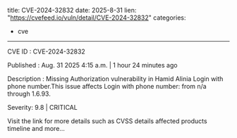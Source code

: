  
title: CVE-2024-32832
date: 2025-8-31
lien: "https://cvefeed.io/vuln/detail/CVE-2024-32832"
categories:
  - cve
---

CVE ID : CVE-2024-32832

Published :  Aug. 31
2025
4:15 a.m. | 1 hour
24 minutes ago

Description : Missing Authorization vulnerability in Hamid Alinia Login with phone number.This issue affects Login with phone number: from n/a through 1.6.93.

Severity: 9.8 | CRITICAL

Visit the link for more details
such as CVSS details
affected products
timeline
and more...
